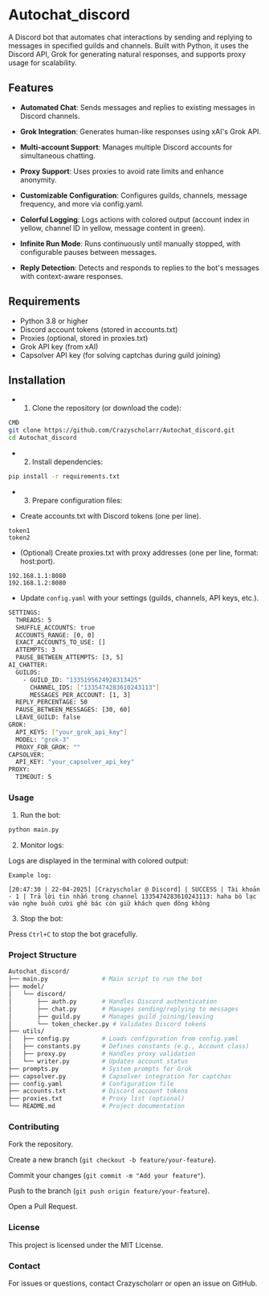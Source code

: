 # Autochat_discord

A Discord bot that automates chat interactions by sending and replying to messages in specified guilds and channels. Built with Python, it uses the Discord API, Grok for generating natural responses, and supports proxy usage for scalability.

## Features
- **Automated Chat**: Sends messages and replies to existing messages in Discord channels.

- **Grok Integration**: Generates human-like responses using xAI's Grok API.

- **Multi-account Support**: Manages multiple Discord accounts for simultaneous chatting.

- **Proxy Support**: Uses proxies to avoid rate limits and enhance anonymity.

- **Customizable Configuration**: Configures guilds, channels, message frequency, and more via config.yaml.

- **Colorful Logging**: Logs actions with colored output (account index in yellow, channel ID in yellow, message content in green).

- **Infinite Run Mode**: Runs continuously until manually stopped, with configurable pauses between messages.

- **Reply Detection**: Detects and responds to replies to the bot's messages with context-aware responses.

## Requirements

- Python 3.8  or higher
- Discord account tokens (stored in accounts.txt)
- Proxies (optional, stored in proxies.txt)
- Grok API key (from xAI)
- Capsolver API key (for solving captchas during guild joining)
## Installation 

- 1. Clone the repository (or download the code):
```bash
CMD 
git clone https://github.com/Crazyscholarr/Autochat_discord.git
cd Autochat_discord
```
- 2. Install dependencies:
```bash
pip install -r requirements.txt
```
- 3. Prepare configuration files:

- Create accounts.txt with Discord tokens (one per line).
```plain
token1
token2
```
- (Optional) Create proxies.txt with proxy addresses (one per line, format: host:port).
```plain
192.168.1.1:8080
192.168.1.2:8080
```


- Update `` config.yaml `` with your settings (guilds, channels, API keys, etc.).
```bash
SETTINGS:
  THREADS: 5
  SHUFFLE_ACCOUNTS: true
  ACCOUNTS_RANGE: [0, 0]
  EXACT_ACCOUNTS_TO_USE: []
  ATTEMPTS: 3
  PAUSE_BETWEEN_ATTEMPTS: [3, 5]
AI_CHATTER:
  GUILDS:
    - GUILD_ID: "1335195624928313425"
      CHANNEL_IDS: ["1335474283610243113"]
      MESSAGES_PER_ACCOUNT: [1, 3]
  REPLY_PERCENTAGE: 50
  PAUSE_BETWEEN_MESSAGES: [30, 60]
  LEAVE_GUILD: false
GROK:
  API_KEYS: ["your_grok_api_key"]
  MODEL: "grok-3"
  PROXY_FOR_GROK: ""
CAPSOLVER:
  API_KEY: "your_capsolver_api_key"
PROXY:
  TIMEOUT: 5
```
### Usage

1. Run the bot:
```bash
python main.py

```

2. Monitor logs:

Logs are displayed in the terminal with colored output:
```plain
Example log:

[20:47:30 | 22-04-2025] [Crazyscholar @ Discord] | SUCCESS | Tài khoản - 1 | Trả lời tin nhắn trong channel 1335474283610243113: haha bò lạc vào nghe buồn cười ghê bác còn giữ khách quen đông không

```

3. Stop the bot:

Press ``Ctrl+C`` to stop the bot gracefully.

### Project Structure
```bash
Autochat_discord/
├── main.py               # Main script to run the bot
├── model/
│   └── discord/
│       ├── auth.py       # Handles Discord authentication
│       ├── chat.py       # Manages sending/replying to messages
│       ├── guild.py      # Manages guild joining/leaving
│       └── token_checker.py # Validates Discord tokens
├── utils/
│   ├── config.py         # Loads configuration from config.yaml
│   ├── constants.py      # Defines constants (e.g., Account class)
│   ├── proxy.py          # Handles proxy validation
│   └── writer.py         # Updates account status
├── prompts.py            # System prompts for Grok
├── capsolver.py          # Capsolver integration for captchas
├── config.yaml           # Configuration file
├── accounts.txt          # Discord account tokens
├── proxies.txt           # Proxy list (optional)
└── README.md             # Project documentation
```
### Contributing

Fork the repository.

Create a new branch (```git checkout -b feature/your-feature```).

Commit your changes (```git commit -m "Add your feature"```).

Push to the branch (``git push origin feature/your-feature``).

Open a Pull Request.

### License

This project is licensed under the MIT License.

### Contact

For issues or questions, contact Crazyscholarr or open an issue on GitHub.
